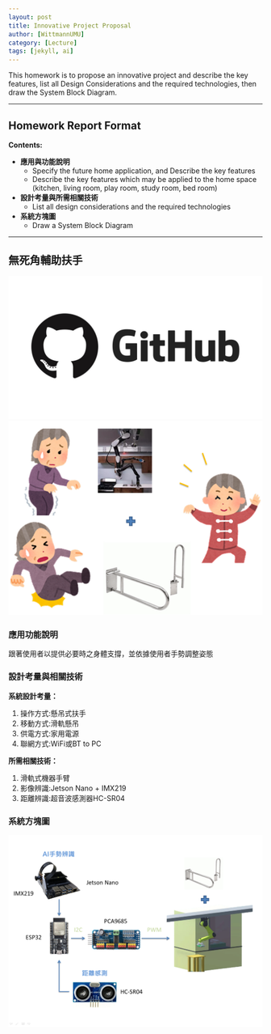 ```yaml
---
layout: post
title: Innovative Project Proposal
author: [WittmannUMU]
category: [Lecture]
tags: [jekyll, ai]
---
```


This homework is to propose an innovative project and describe the key features, list all Design Considerations and the required technologies, then draw the System Block Diagram.

---
## Homework Report Format
**Contents:**<br>
* **應用與功能說明**
  - Specify the future home application, and Describe the key features
  - Describe the key features which may be applied to the home space (kitchen, living room, play room, study room, bed room)
* **設計考量與所需相關技術**
  - List all design considerations and the required technologies
* **系統方塊圖**
  - Draw a System Block Diagram

---
## 無死角輔助扶手
![](https://github.com/WittmannUMU/MCU-project/blob/main/images/0_ZLfPdBuEy3SgJscw.jpg?raw=true)
![](https://github.com/WittmannUMU/MCU-project/blob/main/images/23031102.jpg?raw=true)
### 應用功能說明
跟著使用者以提供必要時之身體支撐，並依據使用者手勢調整姿態

### 設計考量與相關技術
**系統設計考量：**<br>
1. 操作方式:懸吊式扶手
2. 移動方式:滑軌懸吊
3. 供電方式:家用電源
4. 聯網方式:WiFi或BT to PC

**所需相關技術：**
1. 滑軌式機器手臂
2. 影像辨識:Jetson Nano + IMX219
3. 距離辨識:超音波感測器HC-SR04

### 系統方塊圖
![](https://github.com/WittmannUMU/MCU-project/blob/main/images/230311.jpg?raw=true)


<br>
<br>




